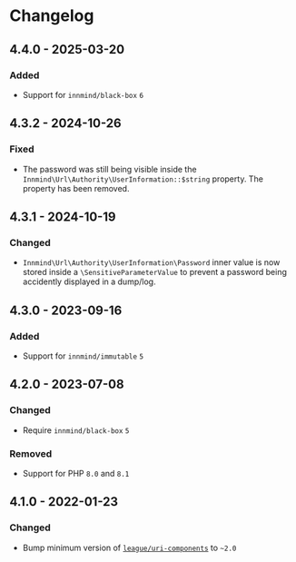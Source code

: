 # Changelog

## 4.4.0 - 2025-03-20

### Added

- Support for `innmind/black-box` `6`

## 4.3.2 - 2024-10-26

### Fixed

- The password was still being visible inside the `Innmind\Url\Authority\UserInformation::$string` property. The property has been removed.

## 4.3.1 - 2024-10-19

### Changed

- `Innmind\Url\Authority\UserInformation\Password` inner value is now stored inside a `\SensitiveParameterValue` to prevent a password being accidently displayed in a dump/log.

## 4.3.0 - 2023-09-16

### Added

- Support for `innmind/immutable` `5`

## 4.2.0 - 2023-07-08

### Changed

- Require `innmind/black-box` `5`

### Removed

- Support for PHP `8.0` and `8.1`

## 4.1.0 - 2022-01-23

### Changed

- Bump minimum version of [`league/uri-components`](https://packagist.org/packages/league/uri-components) to `~2.0`
